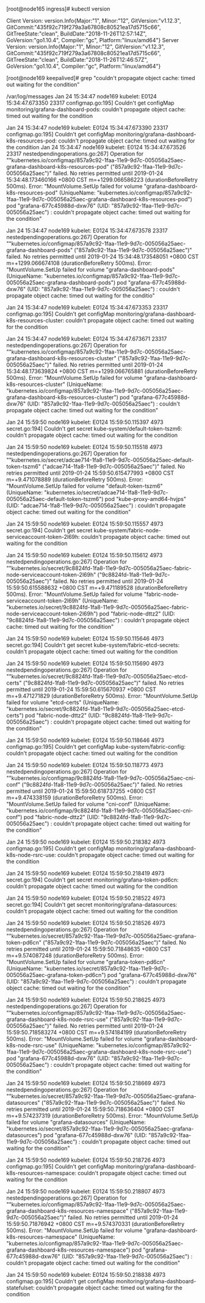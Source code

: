 [root@node165 ingress]# kubectl version 

Client Version: version.Info{Major:"1", Minor:"12", GitVersion:"v1.12.3", GitCommit:"435f92c719f279a3a67808c80521ea17d5715c66", GitTreeState:"clean", BuildDate:"2018-11-26T12:57:14Z", GoVersion:"go1.10.4", Compiler:"gc", Platform:"linux/amd64"}
Server Version: version.Info{Major:"1", Minor:"12", GitVersion:"v1.12.3", GitCommit:"435f92c719f279a3a67808c80521ea17d5715c66", GitTreeState:"clean", BuildDate:"2018-11-26T12:46:57Z", GoVersion:"go1.10.4", Compiler:"gc", Platform:"linux/amd64"}


[root@node169 keepalived]# grep "couldn't propagate object cache: timed out waiting for the condition"  

/var/log/messages 
Jan 24 15:34:47 node169 kubelet: E0124 15:34:47.673350   23317 configmap.go:195] Couldn't get configMap monitoring/grafana-dashboard-pods: couldn't propagate object cache: timed out waiting for the condition

Jan 24 15:34:47 node169 kubelet: E0124 15:34:47.673390   23317 configmap.go:195] Couldn't get configMap monitoring/grafana-dashboard-k8s-resources-pod: couldn't propagate object cache: timed out waiting for the condition
Jan 24 15:34:47 node169 kubelet: E0124 15:34:47.673526   23317 nestedpendingoperations.go:267] Operation for "\"kubernetes.io/configmap/857a9c92-1faa-11e9-9d7c-005056a25aec-grafana-dashboard-k8s-resources-pod\" (\"857a9c92-1faa-11e9-9d7c-005056a25aec\")" failed. No retries permitted until 2019-01-24 15:34:48.173460166 +0800 CST m=+1299.066586223 (durationBeforeRetry 500ms). Error: "MountVolume.SetUp failed for volume \"grafana-dashboard-k8s-resources-pod\" (UniqueName: \"kubernetes.io/configmap/857a9c92-1faa-11e9-9d7c-005056a25aec-grafana-dashboard-k8s-resources-pod\") pod \"grafana-677c45988d-dxw76\" (UID: \"857a9c92-1faa-11e9-9d7c-005056a25aec\") : couldn't propagate object cache: timed out waiting for the condition"

Jan 24 15:34:47 node169 kubelet: E0124 15:34:47.673578   23317 nestedpendingoperations.go:267] Operation for "\"kubernetes.io/configmap/857a9c92-1faa-11e9-9d7c-005056a25aec-grafana-dashboard-pods\" (\"857a9c92-1faa-11e9-9d7c-005056a25aec\")" failed. No retries permitted until 2019-01-24 15:34:48.173548051 +0800 CST m=+1299.066674108 (durationBeforeRetry 500ms). Error: "MountVolume.SetUp failed for volume \"grafana-dashboard-pods\" (UniqueName: \"kubernetes.io/configmap/857a9c92-1faa-11e9-9d7c-005056a25aec-grafana-dashboard-pods\") pod \"grafana-677c45988d-dxw76\" (UID: \"857a9c92-1faa-11e9-9d7c-005056a25aec\") : couldn't propagate object cache: timed out waiting for the conditio"

Jan 24 15:34:47 node169 kubelet: E0124 15:34:47.673353   23317 configmap.go:195] Couldn't get configMap monitoring/grafana-dashboard-k8s-resources-cluster: couldn't propagate object cache: timed out waiting for the condition

Jan 24 15:34:47 node169 kubelet: E0124 15:34:47.673671   23317 nestedpendingoperations.go:267] Operation for "\"kubernetes.io/configmap/857a9c92-1faa-11e9-9d7c-005056a25aec-grafana-dashboard-k8s-resources-cluster\" (\"857a9c92-1faa-11e9-9d7c-005056a25aec\")" failed. No retries permitted until 2019-01-24 15:34:48.173639824 +0800 CST m=+1299.066765881 (durationBeforeRetry 500ms). Error: "MountVolume.SetUp failed for volume \"grafana-dashboard-k8s-resources-cluster\" (UniqueName: \"kubernetes.io/configmap/857a9c92-1faa-11e9-9d7c-005056a25aec-grafana-dashboard-k8s-resources-cluster\") pod \"grafana-677c45988d-dxw76\" (UID: \"857a9c92-1faa-11e9-9d7c-005056a25aec\") : couldn't propagate object cache: timed out waiting for the condition"

Jan 24 15:59:50 node169 kubelet: E0124 15:59:50.115397    4973 secret.go:194] Couldn't get secret kube-system/default-token-tszm6: couldn't propagate object cache: timed out waiting for the condition

Jan 24 15:59:50 node169 kubelet: E0124 15:59:50.115518    4973 nestedpendingoperations.go:267] Operation for "\"kubernetes.io/secret/adcae714-1fa8-11e9-9d7c-005056a25aec-default-token-tszm6\" (\"adcae714-1fa8-11e9-9d7c-005056a25aec\")" failed. No retries permitted until 2019-01-24 15:59:50.615477993 +0800 CST m=+9.471078889 (durationBeforeRetry 500ms). Error: "MountVolume.SetUp failed for volume \"default-token-tszm6\" (UniqueName: \"kubernetes.io/secret/adcae714-1fa8-11e9-9d7c-005056a25aec-default-token-tszm6\") pod \"kube-proxy-amd64-hvjps\" (UID: \"adcae714-1fa8-11e9-9d7c-005056a25aec\") : couldn't propagate object cache: timed out waiting for the condition"

Jan 24 15:59:50 node169 kubelet: E0124 15:59:50.115557    4973 secret.go:194] Couldn't get secret kube-system/fabric-node-serviceaccount-token-2l69h: couldn't propagate object cache: timed out waiting for the condition

Jan 24 15:59:50 node169 kubelet: E0124 15:59:50.115612    4973 nestedpendingoperations.go:267] Operation for "\"kubernetes.io/secret/9c8824fd-1fa8-11e9-9d7c-005056a25aec-fabric-node-serviceaccount-token-2l69h\" (\"9c8824fd-1fa8-11e9-9d7c-005056a25aec\")" failed. No retries permitted until 2019-01-24 15:59:50.615588632 +0800 CST m=+9.471189528 (durationBeforeRetry 500ms). Error: "MountVolume.SetUp failed for volume \"fabric-node-serviceaccount-token-2l69h\" (UniqueName: \"kubernetes.io/secret/9c8824fd-1fa8-11e9-9d7c-005056a25aec-fabric-node-serviceaccount-token-2l69h\") pod \"fabric-node-dttz2\" (UID: \"9c8824fd-1fa8-11e9-9d7c-005056a25aec\") : couldn't propagate object cache: timed out waiting for the condition"

Jan 24 15:59:50 node169 kubelet: E0124 15:59:50.115646    4973 secret.go:194] Couldn't get secret kube-system/fabric-etcd-secrets: couldn't propagate object cache: timed out waiting for the condition

Jan 24 15:59:50 node169 kubelet: E0124 15:59:50.115690    4973 nestedpendingoperations.go:267] Operation for "\"kubernetes.io/secret/9c8824fd-1fa8-11e9-9d7c-005056a25aec-etcd-certs\" (\"9c8824fd-1fa8-11e9-9d7c-005056a25aec\")" failed. No retries permitted until 2019-01-24 15:59:50.615670937 +0800 CST m=+9.471271829 (durationBeforeRetry 500ms). Error: "MountVolume.SetUp failed for volume \"etcd-certs\" (UniqueName: \"kubernetes.io/secret/9c8824fd-1fa8-11e9-9d7c-005056a25aec-etcd-certs\") pod \"fabric-node-dttz2\" (UID: \"9c8824fd-1fa8-11e9-9d7c-005056a25aec\") : couldn't propagate object cache: timed out waiting for the condition"

Jan 24 15:59:50 node169 kubelet: E0124 15:59:50.118646    4973 configmap.go:195] Couldn't get configMap kube-system/fabric-config: couldn't propagate object cache: timed out waiting for the condition

Jan 24 15:59:50 node169 kubelet: E0124 15:59:50.118773    4973 nestedpendingoperations.go:267] Operation for "\"kubernetes.io/configmap/9c8824fd-1fa8-11e9-9d7c-005056a25aec-cni-conf\" (\"9c8824fd-1fa8-11e9-9d7c-005056a25aec\")" failed. No retries permitted until 2019-01-24 15:59:50.618737255 +0800 CST m=+9.474338159 (durationBeforeRetry 500ms). Error: "MountVolume.SetUp failed for volume \"cni-conf\" (UniqueName: \"kubernetes.io/configmap/9c8824fd-1fa8-11e9-9d7c-005056a25aec-cni-conf\") pod \"fabric-node-dttz2\" (UID: \"9c8824fd-1fa8-11e9-9d7c-005056a25aec\") : couldn't propagate object cache: timed out waiting for the condition"

Jan 24 15:59:50 node169 kubelet: E0124 15:59:50.218382    4973 configmap.go:195] Couldn't get configMap monitoring/grafana-dashboard-k8s-node-rsrc-use: couldn't propagate object cache: timed out waiting for the condition

Jan 24 15:59:50 node169 kubelet: E0124 15:59:50.218419    4973 secret.go:194] Couldn't get secret monitoring/grafana-token-pd6cn: couldn't propagate object cache: timed out waiting for the condition

Jan 24 15:59:50 node169 kubelet: E0124 15:59:50.218522    4973 secret.go:194] Couldn't get secret monitoring/grafana-datasources: couldn't propagate object cache: timed out waiting for the condition

Jan 24 15:59:50 node169 kubelet: E0124 15:59:50.218526    4973 nestedpendingoperations.go:267] Operation for "\"kubernetes.io/secret/857a9c92-1faa-11e9-9d7c-005056a25aec-grafana-token-pd6cn\" (\"857a9c92-1faa-11e9-9d7c-005056a25aec\")" failed. No retries permitted until 2019-01-24 15:59:50.71848635 +0800 CST m=+9.574087248 (durationBeforeRetry 500ms). Error: "MountVolume.SetUp failed for volume \"grafana-token-pd6cn\" (UniqueName: \"kubernetes.io/secret/857a9c92-1faa-11e9-9d7c-005056a25aec-grafana-token-pd6cn\") pod \"grafana-677c45988d-dxw76\" (UID: \"857a9c92-1faa-11e9-9d7c-005056a25aec\") : couldn't propagate object cache: timed out waiting for the condition"

Jan 24 15:59:50 node169 kubelet: E0124 15:59:50.218625    4973 nestedpendingoperations.go:267] Operation for "\"kubernetes.io/configmap/857a9c92-1faa-11e9-9d7c-005056a25aec-grafana-dashboard-k8s-node-rsrc-use\" (\"857a9c92-1faa-11e9-9d7c-005056a25aec\")" failed. No retries permitted until 2019-01-24 15:59:50.718583274 +0800 CST m=+9.574184199 (durationBeforeRetry 500ms). Error: "MountVolume.SetUp failed for volume \"grafana-dashboard-k8s-node-rsrc-use\" (UniqueName: \"kubernetes.io/configmap/857a9c92-1faa-11e9-9d7c-005056a25aec-grafana-dashboard-k8s-node-rsrc-use\") pod \"grafana-677c45988d-dxw76\" (UID: \"857a9c92-1faa-11e9-9d7c-005056a25aec\") : couldn't propagate object cache: timed out waiting for the condition"

Jan 24 15:59:50 node169 kubelet: E0124 15:59:50.218669    4973 nestedpendingoperations.go:267] Operation for "\"kubernetes.io/secret/857a9c92-1faa-11e9-9d7c-005056a25aec-grafana-datasources\" (\"857a9c92-1faa-11e9-9d7c-005056a25aec\")" failed. No retries permitted until 2019-01-24 15:59:50.718636404 +0800 CST m=+9.574237319 (durationBeforeRetry 500ms). Error: "MountVolume.SetUp failed for volume \"grafana-datasources\" (UniqueName: \"kubernetes.io/secret/857a9c92-1faa-11e9-9d7c-005056a25aec-grafana-datasources\") pod \"grafana-677c45988d-dxw76\" (UID: \"857a9c92-1faa-11e9-9d7c-005056a25aec\") : couldn't propagate object cache: timed out waiting for the condition"

Jan 24 15:59:50 node169 kubelet: E0124 15:59:50.218726    4973 configmap.go:195] Couldn't get configMap monitoring/grafana-dashboard-k8s-resources-namespace: couldn't propagate object cache: timed out waiting for the condition

Jan 24 15:59:50 node169 kubelet: E0124 15:59:50.218807    4973 nestedpendingoperations.go:267] Operation for "\"kubernetes.io/configmap/857a9c92-1faa-11e9-9d7c-005056a25aec-grafana-dashboard-k8s-resources-namespace\" (\"857a9c92-1faa-11e9-9d7c-005056a25aec\")" failed. No retries permitted until 2019-01-24 15:59:50.71876942 +0800 CST m=+9.574370331 (durationBeforeRetry 500ms). Error: "MountVolume.SetUp failed for volume \"grafana-dashboard-k8s-resources-namespace\" (UniqueName: \"kubernetes.io/configmap/857a9c92-1faa-11e9-9d7c-005056a25aec-grafana-dashboard-k8s-resources-namespace\") pod \"grafana-677c45988d-dxw76\" (UID: \"857a9c92-1faa-11e9-9d7c-005056a25aec\") : couldn't propagate object cache: timed out waiting for the condition"

Jan 24 15:59:50 node169 kubelet: E0124 15:59:50.218838    4973 configmap.go:195] Couldn't get configMap monitoring/grafana-dashboard-statefulset: couldn't propagate object cache: timed out waiting for the condition

